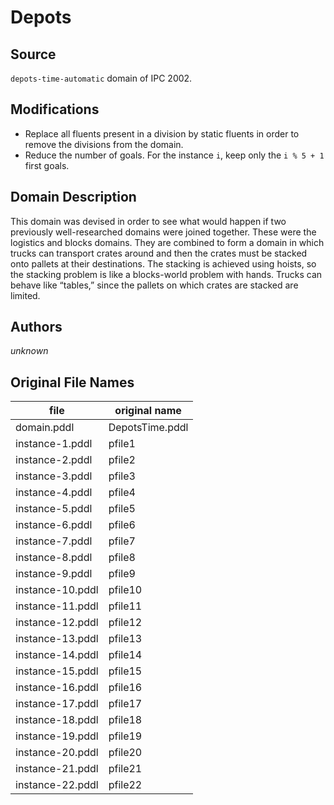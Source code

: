 # Depots

## Source

`depots-time-automatic` domain of IPC 2002.

## Modifications

- Replace all fluents present in a division by static fluents in order to remove the divisions from the domain.
- Reduce the number of goals. For the instance `i`, keep only the `i % 5 + 1` first goals.

## Domain Description

This domain was devised in order to see what would happen if two previously well-researched domains were joined together.
These were the logistics and blocks domains.
They are combined to form a domain in which trucks can transport crates around and then the crates must be stacked onto pallets at their destinations.
The stacking is achieved using hoists, so the stacking problem is like a blocks-world problem with hands.
Trucks can behave like “tables,” since the pallets on which crates are stacked are limited.

## Authors

*unknown*

## Original File Names

| file             | original name   |
|------------------|-----------------|
| domain.pddl      | DepotsTime.pddl |
| instance-1.pddl  | pfile1          |
| instance-2.pddl  | pfile2          |
| instance-3.pddl  | pfile3          |
| instance-4.pddl  | pfile4          |
| instance-5.pddl  | pfile5          |
| instance-6.pddl  | pfile6          |
| instance-7.pddl  | pfile7          |
| instance-8.pddl  | pfile8          |
| instance-9.pddl  | pfile9          |
| instance-10.pddl | pfile10         |
| instance-11.pddl | pfile11         |
| instance-12.pddl | pfile12         |
| instance-13.pddl | pfile13         |
| instance-14.pddl | pfile14         |
| instance-15.pddl | pfile15         |
| instance-16.pddl | pfile16         |
| instance-17.pddl | pfile17         |
| instance-18.pddl | pfile18         |
| instance-19.pddl | pfile19         |
| instance-20.pddl | pfile20         |
| instance-21.pddl | pfile21         |
| instance-22.pddl | pfile22         |
